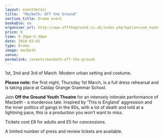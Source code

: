 ```yaml
---
layout: eventdetail
title:  "Macbeth: Off the Ground"
section_title: Drama event
bookable: no
organiser_url: http://www.offtheground.co.uk/index.php?option=com_eventbooking&view=category&layout=table&Itemid=164
price: 8
time: 9.30pm-5.30pm
date: 2018-03-01
type: Drama
image: macbeth
venue:
permalink: /events/macbeth-off-the-ground
---
```


1st, 2nd and 3rd of March. Modern urban setting and costume.

**Please note:** the first night, Thursday 1st March, is a full dress rehearsal and is taking place at Calday Grange Grammar School.

Join **Off the Ground Youth Theatre** for an intensely intimate performance of Macbeth - a murderous tale. Inspired by ‘This is England’ aggression and the inner politics of gangs in the 80s, with a lot of death and told at a lightning pace, this is a production you won’t want to miss.

Tickets cost £8 for adults and £5 for concessions. 

A limited number of press and review tickets are available.

